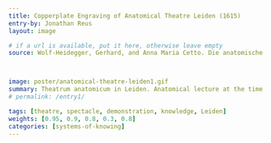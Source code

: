 ```yaml
---
title: Copperplate Engraving of Anatomical Theatre Leiden (1615)
entry-by: Jonathan Reus
layout: image

# if a url is available, put it here, otherwise leave empty
source: Wolf-Heidegger, Gerhard, and Anna Maria Cetto. Die anatomische Sektion in bildlicher Darstellung&#58; von G. Wolf-Heidegger und Anna Maria Cetto. Karger, 1967.



image: poster/anatomical-theatre-leiden1.gif
summary: Theatrum anatomicum in Leiden. Anatomical lecture at the time of Peter Pauw. Copperplate engraving, probably 1615
# permalink: /entry1/

tags: [theatre, spectacle, demonstration, knowledge, Leiden]
weights: [0.95, 0.9, 0.8, 0.3, 0.8]
categories: [systems-of-knowing]
---
```

